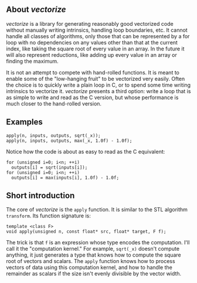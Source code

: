 ## About *vectorize*
  *vectorize* is a library for generating reasonably good vectorized code
without manually writing intrinsics, handling loop boundaries, etc.
It cannot handle all classes of algorithms, only those that can be
represented by a for loop with no dependencies on any values other than
that at the current index, like taking the square root of every value in
an array. In the future it will also represent reductions, like adding up
every value in an array or finding the maximum.

  It is not an attempt to compete with hand-rolled functions. It is meant
to enable some of the "low-hanging fruit" to be vectorized very easily.
Often the choice is to quickly write a plain loop in C, or
to spend some time writing intrinsics to vectorize it. *vectorize* presents
a third option: write a loop that is as simple to write and read as the
C version, but whose performance is much closer to the hand-rolled version.

## Examples
    apply(n, inputs, outputs, sqrt(_x));
    apply(n, inputs, outputs, max(_x, 1.0f) - 1.0f);

  Notice how the code is about as easy to read as the C equivalent:

    for (unsigned i=0; i<n; ++i)
      outputs[i] = sqrt(inputs[i]);
    for (unsigned i=0; i<n; ++i)
      outputs[i] = max(inputs[i], 1.0f) - 1.0f;

## Short introduction
  The core of *vectorize* is the `apply` function. It is similar to the STL
algorithm `transform`. Its function signature is:

    template <class F>
    void apply(unsigned n, const float* src, float* target, F f);

The trick is that `f` is an expression whose type encodes the computation.
I'll call it the "computation kernel." For example, `sqrt(_x)` doesn't
compute anything, it just generates a type that knows how to compute the
square root of vectors and scalars. The `apply` function knows how to process
vectors of data using this computation kernel, and how to handle the remainder
as scalars if the size isn't evenly divisible by the vector width.
